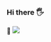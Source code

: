 ### Hi there 🖐️
:wave:
<img src="https://github.com/Ar1esMax1m/Ar1esMax1m/master/header.png">

<!--
**Ar1esMax1m/Ar1esMax1m** is a ✨ _special_ ✨ repository because its `README.md` (this file) appears on your GitHub profile.

Here are some ideas to get you started:

- 🔭 I’m currently working on ...
- 🌱 I’m currently learning ...
- 👯 I’m looking to collaborate on ...
- 🤔 I’m looking for help with ...
- 💬 Ask me about ...
- 📫 How to reach me: ...
- 😄 Pronouns: ...
- ⚡ Fun fact: ...
-->

